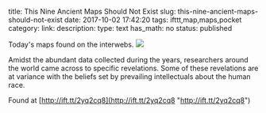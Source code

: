 title: This Nine Ancient Maps Should Not Exist
slug: this-nine-ancient-maps-should-not-exist
date: 2017-10-02 17:42:20
tags: ifttt,map,maps,pocket
category: 
link: 
description: 
type: text
has_math: no
status: published

Today's maps found on the interwebs. ![](http://ift.tt/2fJfavo)  
  

Amidst the abundant data collected during the years, researchers around the world came across to specific revelations. Some of these revelations are at variance with the beliefs set by prevailing intellectuals about the human race.  
  

Found at [http://ift.tt/2yq2cq8](http://ift.tt/2yq2cq8 "http://ift.tt/2yq2cq8")



